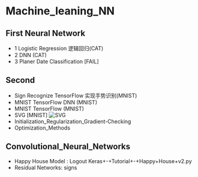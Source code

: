 # Machine_leaning_NN

## First Neural Network
- 1 Logistic Regression 逻辑回归(CAT)
- 2 DNN (CAT)
- 3 Planer Date Classification [FAIL]


## Second
- Sign Recognize TensorFlow 实现手势识别(MNIST)
- MNIST TensorFlow DNN (MNIST)
- MNIST TensorFlow (MNIST)
- SVG [MNIST] ![SVG](http://blog.csdn.net/chunxiao2008/article/details/50448154)
- Initialization_Regularization_Gradient-Checking
- Optimization_Methods

##  Convolutional_Neural_Networks

- Happy House Model : Logout Keras+-+Tutorial+-+Happy+House+v2.py
- Residual Networks: signs 
 